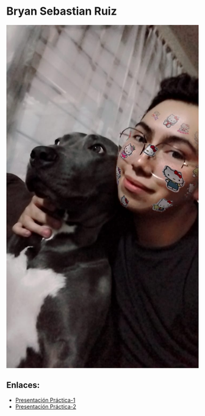 # Bryan Sebastian Ruiz

![Mi fotografía](img/foto1.jpg)


## Enlaces:
- [Presentación Práctica-1](practica-1.pptx)
- [Presentación Práctica-2](practica-2.md)
